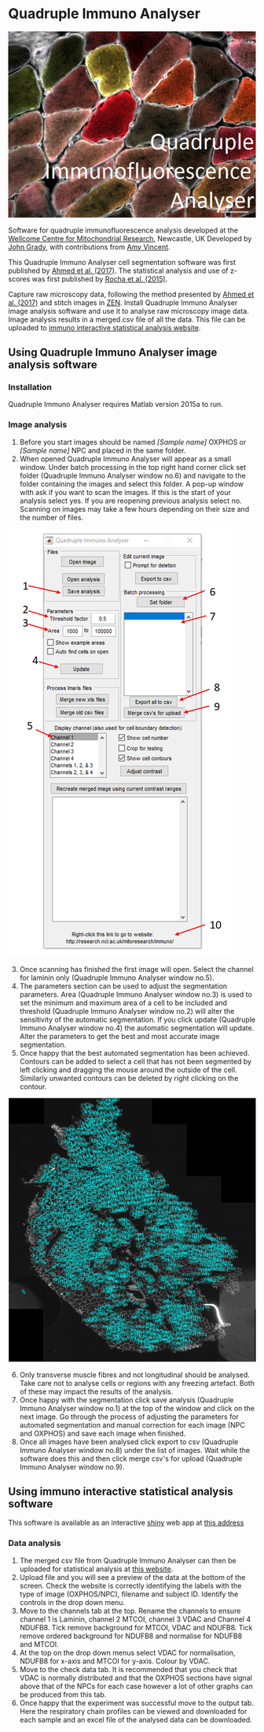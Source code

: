 # Quadruple Immuno Analyser
![Raw quadruple immuno data](image_analysis/splash.png?raw=true)

Software for quadruple immunofluorescence analysis developed at the [Wellcome Centre for Mitochondrial Research](http://www.newcastle-mitochondria.com/), Newcastle, UK Developed by [John Grady](https://www.researchgate.net/profile/John_Grady2), with contributions from [Amy Vincent](http://www.newcastle-mitochondria.com/amy-vincent/).

This Quadruple Immuno Analyser cell segmentation software was first published by [Ahmed et al. (2017)](https://www.nature.com/articles/s41598-017-14623-2). The statistical analysis and use of z-scores was first published by [Rocha et al. (2015)](https://www.nature.com/articles/srep15037).

Capture raw microscopy data, following the method presented by [Ahmed et al. (2017)](https://www.nature.com/articles/s41598-017-14623-2) and stitch images in [ZEN](https://www.zeiss.com/microscopy/int/products/microscope-software/zen/image-analysis.html).  Install Quadruple Immuno Analyser image analysis software and use it to analyse raw microscopy image data.  Image analysis results in a merged.csv file of all the data.  This file can be uploaded to [immuno interactive statistical analysis website](http://mito.ncl.ac.uk/immuno//).

## Using Quadruple Immuno Analyser image analysis software

### Installation

Quadruple Immuno Analyser requires Matlab version 2015a to run.

### Image analysis
1.	Before you start images should be named *[Sample name]* OXPHOS or *[Sample name]* NPC and placed in the same folder.
2.	When opened Quadruple Immuno Analyser will appear as a small window. Under batch processing in the top right hand corner click set folder (Quadruple Immuno Analyser window no.6) and navigate to the folder containing the images and select this folder. A pop-up window with ask if you want to scan the images. If this is the start of your analysis select yes. If you are reopening previous analysis select no. Scanning on images may take a few hours depending on their size and the number of files.

![Screenshot QuadImmunoAnalyser](image_directory/snap.png?raw=true)

3.	Once scanning has finished the first image will open. Select the channel for laminin only (Quadruple Immuno Analyser window no.5).
4.	The parameters section can be used to adjust the segmentation parameters. Area (Quadruple Immuno Analyser window no.3) is used to set the minimum and maximum area of a cell to be included and threshold (Quadruple Immuno Analyser window no.2) will alter the sensitivity of the automatic segmentation. If you click update (Quadruple Immuno Analyser window no.4) the automatic segmentation will update. Alter the parameters to get the best and most accurate image segmentation.
5.	Once happy that the best automated segmentation has been achieved. Contours can be added to select a cell that has not been segmented by left clicking and dragging the mouse around the outside of the cell. Similarly unwanted contours can be deleted by right clicking on the contour.

![Screenshot section analysis](image_directory/capture.png?raw=true)

6.  Only transverse muscle fibres and not longitudinal should be analysed. Take care not to analyse cells or regions with any freezing artefact. Both of these may impact the results of the analysis.
7.	Once happy with the segmentation click save analysis (Quadruple Immuno Analyser window no.1) at the top of the window and click on the next image. Go through the process of adjusting the parameters for automated segmentation and manual correction for each image (NPC and OXPHOS) and save each image when finished.
8.	Once all images have been analysed click export to csv (Quadruple Immuno Analyser window no.8) under the list of images. Wait while the software does this and then click merge csv's for upload (Quadruple Immuno Analyser window no.9).

## Using immuno interactive statistical analysis software

This software is available as an interactive [shiny](https://shiny.rstudio.com/) web app at [this address](http://mito.ncl.ac.uk/immuno/)

### Data analysis
1.  The merged csv file from Quadruple Immuno Analyser can then be uploaded for statistical analysis at [this website](http://mito.ncl.ac.uk/immuno/).
2.	Upload file and you will see a preview of the data at the bottom of the screen. Check the website is correctly identifying the labels with the type of image (OXPHOS/NPC), filename and subject ID. Identify the controls in the drop down menu.
3.	Move to the channels tab at the top. Rename the channels to ensure channel 1 is Laminin, channel 2 MTCOI, channel 3 VDAC and Channel 4 NDUFB8.  Tick remove background for MTCOI, VDAC and NDUFB8. Tick remove ordered background for NDUFB8 and normalise for NDUFB8 and MTCOI.
4.	At the top on the drop down menus select VDAC for normalisation, NDUFB8 for x-axis and MTCOI for y-axis. Colour by VDAC.
5.	Move to the check data tab. It is recommended that you check that VDAC is normally distributed and that the OXPHOS sections have signal above that of the NPCs for each case however a lot of other graphs can be produced from this tab.
6.	Once happy that the experiment was successful move to the output tab. Here the respiratory chain profiles can be viewed and downloaded for each sample and an excel file of the analysed data can be downloaded.
